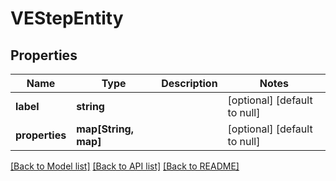 # VEStepEntity

## Properties
Name | Type | Description | Notes
------------ | ------------- | ------------- | -------------
**label** | **string** |  | [optional] [default to null]
**properties** | **map[String, map]** |  | [optional] [default to null]

[[Back to Model list]](../README.md#documentation-for-models) [[Back to API list]](../README.md#documentation-for-api-endpoints) [[Back to README]](../README.md)


